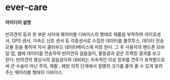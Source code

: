 # ever-care      
   
   
#### 아이디어 설명
반려견의 등과 옷 부분 사이에 웨어러블 디바이스의 형태로 제품을 부착하여 자이로센서, GPS 센서, 가속도 신호 센서 등 각종센서로 수집한 데이터를 블루투스, 데이터 전송 모듈 등을 통하여 자사 클라우드 데이터베이스에 저장 한다. 그 후 사용자의 핸드폰 모바일 앱, 웹에 데이터를 전송하여 반려견의 걸음걸이, 활동량과 같은 트랙킹 결과를 보고 한다. 반려견의 평상시의 걸음걸이와 대비되는 지속적인 이상 징후를 견주가 포착함으로써 큰 수술이 아닌 주의, 재활 , 예방 의학 단계에서 질병의 크기를 줄여 줄 수 있게 알려주는 웨어러블 형태의 디바이스.   

